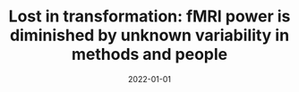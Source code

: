 ---
title: "Lost in transformation: fMRI power is diminished by unknown variability in methods and people"
date: 2022-01-01
authors_string: Peter Bandettini
authors:
   - Peter Bandettini
author_ids:
   - peter_bandettini
journal: 'Aperture Neuro'
volume: 2
issue: 
pages: 
book_title: ''
publisher: ''
abstract: ""
project_id: education
paper_url: 
doi: https://doi.org/10.52294/725139d7-0b8a-49dc-a81d-ba2ca64ff6d9
data_loc: 'https://apertureneuro.org/article/81986'
code_loc: ''
file: '/assets/publications//assets/publications/'
file_name: '/assets/publications/'
type: journal_article
pub_str: ' (2022) Aperture Neuro 2'
layout: publication 
---